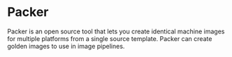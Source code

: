 # Packer

Packer is an open source tool that lets you create identical machine images for multiple platforms from a single source template. Packer can create golden images to use in image pipelines.

